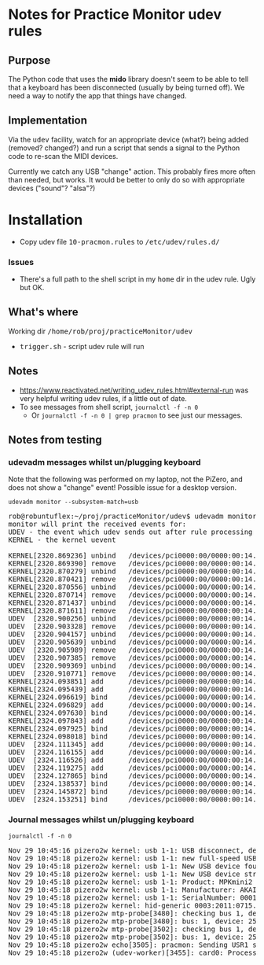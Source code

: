 # Notes for Practice Monitor udev rules

## Purpose
The Python code that uses the <b>mido</b> library doesn't seem to be able
to tell that a keyboard has been disconnected (usually by being turned off).
We need a way to notify the app that things have changed.

## Implementation
Via the <tt>udev</tt> facility, watch for an appropriate device (what?) being added (removed? changed?)
and run a script that sends a signal to the Python code to re-scan the MIDI devices.

Currently we catch any USB "change" action. This probably fires more often than needed, but works.
It would be better to only do so with appropriate devices ("sound"? "alsa"?)


# Installation
* Copy udev file <tt>10-pracmon.rules</tt> to <tt>/etc/udev/rules.d/</tt>

### Issues
* There's a full path to the shell script in my <tt>home</tt> dir in the udev rule. Ugly but OK.


## What's where
Working dir <tt>/home/rob/proj/practiceMonitor/udev</tt>
  - <tt>trigger.sh</tt> - script udev rule will run


## Notes
* https://www.reactivated.net/writing_udev_rules.html#external-run was very helpful writing udev rules, if a little out of date.
* To see messages from shell script, <code>journalctl -f -n 0</code>
  * Or <code>journalctl -f -n 0 | grep pracmon</code> to see just our messages.

  
## Notes from testing

### udevadm messages whilst un/plugging keyboard


Note that the following was performed on my laptop, not the PiZero, and does
not show a "change" event! Possible issue for a desktop version.

<code>udevadm monitor --subsystem-match=usb</code>
<pre>
rob@robuntuflex:~/proj/practiceMonitor/udev$ udevadm monitor --subsystem-match=usb
monitor will print the received events for:
UDEV - the event which udev sends out after rule processing
KERNEL - the kernel uevent

KERNEL[2320.869236] unbind   /devices/pci0000:00/0000:00:14.0/usb1/1-3/1-3:1.0 (usb)
KERNEL[2320.869390] remove   /devices/pci0000:00/0000:00:14.0/usb1/1-3/1-3:1.0 (usb)
KERNEL[2320.870279] unbind   /devices/pci0000:00/0000:00:14.0/usb1/1-3/1-3:1.1 (usb)
KERNEL[2320.870421] remove   /devices/pci0000:00/0000:00:14.0/usb1/1-3/1-3:1.1 (usb)
KERNEL[2320.870556] unbind   /devices/pci0000:00/0000:00:14.0/usb1/1-3/1-3:1.2 (usb)
KERNEL[2320.870714] remove   /devices/pci0000:00/0000:00:14.0/usb1/1-3/1-3:1.2 (usb)
KERNEL[2320.871437] unbind   /devices/pci0000:00/0000:00:14.0/usb1/1-3 (usb)
KERNEL[2320.871611] remove   /devices/pci0000:00/0000:00:14.0/usb1/1-3 (usb)
UDEV  [2320.900256] unbind   /devices/pci0000:00/0000:00:14.0/usb1/1-3/1-3:1.2 (usb)
UDEV  [2320.903328] remove   /devices/pci0000:00/0000:00:14.0/usb1/1-3/1-3:1.2 (usb)
UDEV  [2320.904157] unbind   /devices/pci0000:00/0000:00:14.0/usb1/1-3/1-3:1.0 (usb)
UDEV  [2320.905639] unbind   /devices/pci0000:00/0000:00:14.0/usb1/1-3/1-3:1.1 (usb)
UDEV  [2320.905989] remove   /devices/pci0000:00/0000:00:14.0/usb1/1-3/1-3:1.0 (usb)
UDEV  [2320.907385] remove   /devices/pci0000:00/0000:00:14.0/usb1/1-3/1-3:1.1 (usb)
UDEV  [2320.909369] unbind   /devices/pci0000:00/0000:00:14.0/usb1/1-3 (usb)
UDEV  [2320.910771] remove   /devices/pci0000:00/0000:00:14.0/usb1/1-3 (usb)
KERNEL[2324.093851] add      /devices/pci0000:00/0000:00:14.0/usb1/1-3 (usb)
KERNEL[2324.095439] add      /devices/pci0000:00/0000:00:14.0/usb1/1-3/1-3:1.0 (usb)
KERNEL[2324.096619] bind     /devices/pci0000:00/0000:00:14.0/usb1/1-3/1-3:1.0 (usb)
KERNEL[2324.096829] add      /devices/pci0000:00/0000:00:14.0/usb1/1-3/1-3:1.1 (usb)
KERNEL[2324.097630] bind     /devices/pci0000:00/0000:00:14.0/usb1/1-3/1-3:1.1 (usb)
KERNEL[2324.097843] add      /devices/pci0000:00/0000:00:14.0/usb1/1-3/1-3:1.2 (usb)
KERNEL[2324.097925] bind     /devices/pci0000:00/0000:00:14.0/usb1/1-3/1-3:1.2 (usb)
KERNEL[2324.098018] bind     /devices/pci0000:00/0000:00:14.0/usb1/1-3 (usb)
UDEV  [2324.111345] add      /devices/pci0000:00/0000:00:14.0/usb1/1-3 (usb)
UDEV  [2324.116155] add      /devices/pci0000:00/0000:00:14.0/usb1/1-3/1-3:1.1 (usb)
UDEV  [2324.116526] add      /devices/pci0000:00/0000:00:14.0/usb1/1-3/1-3:1.0 (usb)
UDEV  [2324.119275] add      /devices/pci0000:00/0000:00:14.0/usb1/1-3/1-3:1.2 (usb)
UDEV  [2324.127865] bind     /devices/pci0000:00/0000:00:14.0/usb1/1-3/1-3:1.2 (usb)
UDEV  [2324.138537] bind     /devices/pci0000:00/0000:00:14.0/usb1/1-3/1-3:1.0 (usb)
UDEV  [2324.145872] bind     /devices/pci0000:00/0000:00:14.0/usb1/1-3/1-3:1.1 (usb)
UDEV  [2324.153251] bind     /devices/pci0000:00/0000:00:14.0/usb1/1-3 (usb)
</pre>

### Journal messages whilst un/plugging keyboard
<code>journalctl -f -n 0</code>
<pre>
Nov 29 10:45:16 pizero2w kernel: usb 1-1: USB disconnect, device number 24
Nov 29 10:45:18 pizero2w kernel: usb 1-1: new full-speed USB device number 25 using dwc2
Nov 29 10:45:18 pizero2w kernel: usb 1-1: New USB device found, idVendor=2011, idProduct=0715, bcdDevice= 0.00
Nov 29 10:45:18 pizero2w kernel: usb 1-1: New USB device strings: Mfr=1, Product=2, SerialNumber=3
Nov 29 10:45:18 pizero2w kernel: usb 1-1: Product: MPKmini2
Nov 29 10:45:18 pizero2w kernel: usb 1-1: Manufacturer: AKAI
Nov 29 10:45:18 pizero2w kernel: usb 1-1: SerialNumber: 0001
Nov 29 10:45:18 pizero2w kernel: hid-generic 0003:2011:0715.0018: hiddev96,hidraw0: USB HID v1.11 Device [AKAI MPKmini2] on usb-3f980000.usb-1/input0
Nov 29 10:45:18 pizero2w mtp-probe[3480]: checking bus 1, device 25: "/sys/devices/platform/soc/3f980000.usb/usb1/1-1"
Nov 29 10:45:18 pizero2w mtp-probe[3480]: bus: 1, device: 25 was not an MTP device
Nov 29 10:45:18 pizero2w mtp-probe[3502]: checking bus 1, device 25: "/sys/devices/platform/soc/3f980000.usb/usb1/1-1"
Nov 29 10:45:18 pizero2w mtp-probe[3502]: bus: 1, device: 25 was not an MTP device
Nov 29 10:45:18 pizero2w echo[3505]: pracmon: Sending USR1 signal to pmZero.py
Nov 29 10:45:18 pizero2w (udev-worker)[3455]: card0: Process '/home/rob/proj/practiceMonitor/udev/trigger.sh' failed with exit code 1.
</pre>
